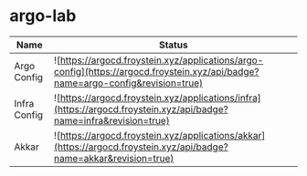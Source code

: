 # argo-lab

| Name | Status |
| ---- | ------ |
| Argo Config | ![https://argocd.froystein.xyz/applications/argo-config](https://argocd.froystein.xyz/api/badge?name=argo-config&revision=true) |
| Infra Config | ![https://argocd.froystein.xyz/applications/infra](https://argocd.froystein.xyz/api/badge?name=infra&revision=true) |
| Akkar | ![https://argocd.froystein.xyz/applications/akkar](https://argocd.froystein.xyz/api/badge?name=akkar&revision=true) |

